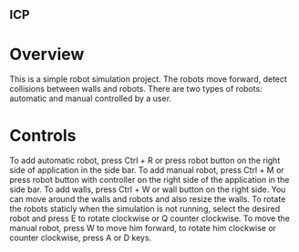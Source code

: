 ## ICP

# Overview

This is a simple robot simulation project. The robots move forward, detect collisions between walls 
and robots. There are two types of robots: automatic and manual controlled by a user.

# Controls

To add automatic robot, press Ctrl + R or press robot button on the right side of application in the side bar.
To add manual robot, press Ctrl + M or press robot button with controller on the right side of the application in the side bar.
To add walls, press Ctrl + W or wall button on the right side. 
You can move around the walls and robots and also resize the walls.
To rotate the robots staticly when the simulation is not running, select the desired robot and press E to rotate clockwise or Q counter clockwise.
To move the manual robot, press W to move him forward, to rotate him clockwise or counter clockwise, press A or D keys.
